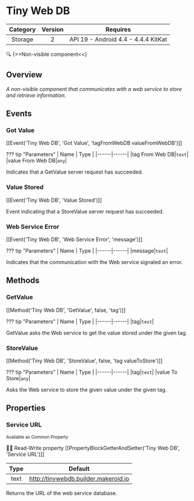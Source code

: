 # Tiny Web DB

| Category | Version | Requires |
|:--------:|:-------:|:--------:|
|Storage|2|API 19 - Android 4.4 - 4.4.4 KitKat|

:mag: {>>Non-visible component<<}

## Overview

_A non-visible component that communicates with a web service to store and retrieve information._

## Events

### Got Value

[[Event('Tiny Web DB', 'Got Value', 'tagFromWebDB valueFromWebDB')]]

??? tip "Parameters"
    | Name | Type |
    |------|------|
    |tag From Web DB|`text`|
    |value From Web DB|`any`|


Indicates that a GetValue server request has succeeded.

### Value Stored

[[Event('Tiny Web DB', 'Value Stored')]]

Event indicating that a StoreValue server request has succeeded.

### Web Service Error

[[Event('Tiny Web DB', 'Web Service Error', 'message')]]

??? tip "Parameters"
    | Name | Type |
    |------|------|
    |message|`text`|


Indicates that the communication with the Web service signaled an error.

## Methods

### GetValue

[[Method('Tiny Web DB', 'GetValue', false, 'tag')]]

??? tip "Parameters"
    | Name | Type |
    |------|------|
    |tag|`text`|


GetValue asks the Web service to get the value stored under the given tag.

### StoreValue

[[Method('Tiny Web DB', 'StoreValue', false, 'tag valueToStore')]]

??? tip "Parameters"
    | Name | Type |
    |------|------|
    |tag|`text`|
    |value To Store|`any`|


Asks the Web service to store the given value under the given tag.

## Properties

### Service URL

<small>Available as Common Property</small>

:eyes::pencil: Read-Write property
[[PropertyBlockGetterAndSetter('Tiny Web DB', 'Service URL')]]

| Type | Default |
|:----:|:-------:|
|text|http://tinywebdb.builder.makeroid.io|

Returns the URL of the web service database.